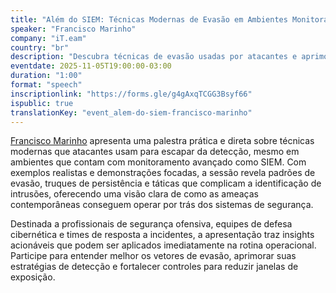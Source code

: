 ```yaml
---
title: "Além do SIEM: Técnicas Modernas de Evasão em Ambientes Monitorados"
speaker: "Francisco Marinho"
company: "iT.eam"
country: "br"
description: "Descubra técnicas de evasão usadas por atacantes e aprimore sua detecção em ambientes com SIEM. Insights práticos e diretos."
eventdate: 2025-11-05T19:00:00-03:00
duration: "1:00"
format: "speech"
inscriptionlink: "https://forms.gle/g4gAxqTCGG3Bsyf66"
ispublic: true
translationKey: "event_alem-do-siem-francisco-marinho"
---
```


[Francisco Marinho](https://www.linkedin.com/in/tristao-io/) apresenta uma palestra prática e direta sobre técnicas modernas que atacantes usam para escapar da detecção, mesmo em ambientes que contam com monitoramento avançado como SIEM. Com exemplos realistas e demonstrações focadas, a sessão revela padrões de evasão, truques de persistência e táticas que complicam a identificação de intrusões, oferecendo uma visão clara de como as ameaças contemporâneas conseguem operar por trás dos sistemas de segurança.

Destinada a profissionais de segurança ofensiva, equipes de defesa cibernética e times de resposta a incidentes, a apresentação traz insights acionáveis que podem ser aplicados imediatamente na rotina operacional. Participe para entender melhor os vetores de evasão, aprimorar suas estratégias de detecção e fortalecer controles para reduzir janelas de exposição.

